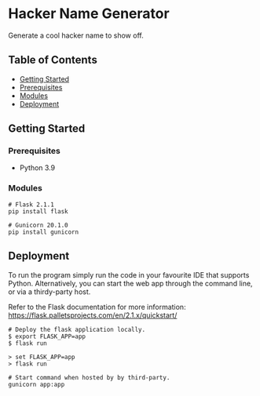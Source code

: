 # Hacker Name Generator
Generate a cool hacker name to show off.

## Table of Contents
* [Getting Started](#getting-started)
* [Prerequisites](#prerequisites)
* [Modules](#modules)
* [Deployment](#deployment)

## Getting Started

### Prerequisites
* Python 3.9

### Modules
````
# Flask 2.1.1
pip install flask

# Gunicorn 20.1.0
pip install gunicorn
````

## Deployment
To run the program simply run the code in your favourite IDE that supports Python. Alternatively, you can start the web app through the command line, or via a thirdy-party host.

Refer to the Flask documentation for more information: https://flask.palletsprojects.com/en/2.1.x/quickstart/

````
# Deploy the flask application locally.
$ export FLASK_APP=app
$ flask run

> set FLASK_APP=app
> flask run

# Start command when hosted by by third-party.
gunicorn app:app
````
